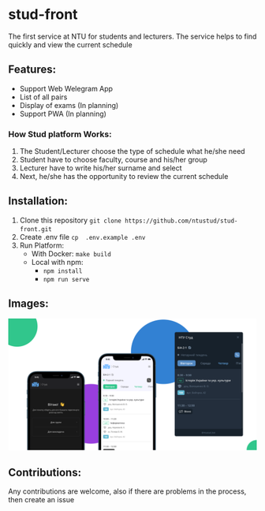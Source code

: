 # stud-front
The first service at NTU for students and lecturers. The service helps to find quickly and view the current schedule

## Features:
- Support Web Welegram App 
- List of all pairs
- Display of exams (In planning)
- Support PWA (In planning)

### How Stud platform Works:
1. The Student/Lecturer choose the type of schedule what he/she need
2. Student have to choose faculty, course and his/her group 
3. Lecturer have to write his/her surname and select
4. Next, he/she has the opportunity to review the current schedule

## Installation:
1. Clone this repository `git clone https://github.com/ntustud/stud-front.git`
2. Create .env file `cp  .env.example .env`
3. Run Platform:
    - With Docker: `make build`
    - Local with npm: 
      - `npm install`
      - `npm run serve`

## Images:
![Example Bot Image](https://raw.githubusercontent.com/ntustud/stud-front/main/images/app-preview.png)

## Contributions:
Any contributions are welcome, also if there are problems in the process, then create an issue
